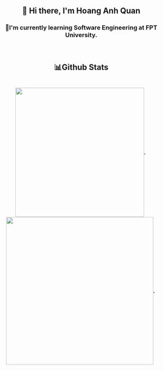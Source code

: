 ### <h2 align="center">  👋 Hi there, I'm Hoang Anh Quan</h2>
<h3 align="center">🚀I'm currently learning Software Engineering at FPT University.</h3>
<br>
<h2 align="center">📊Github Stats</h2>
<br>
<div align="center">
  &nbsp;
  <a href="#">
    <img align="center" width="350" src="https://github-readme-stats.vercel.app/api/top-langs/?username=quanhoang3012&layout=compact&theme=dracula">
</a>
  &nbsp;
  &nbsp;
  <a href="#">
    <img align="center" width="400" src="https://github-readme-stats.vercel.app/api?username=quanhoang3012&show_icons=true&theme=dracula">
</a>
  &nbsp;
</div>
